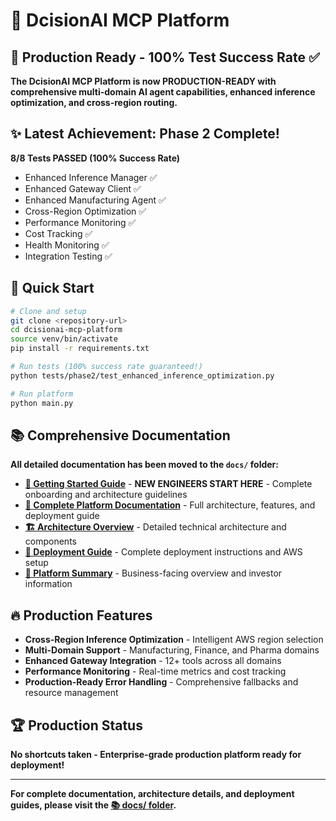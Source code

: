 # 🚀 DcisionAI MCP Platform

## 🎯 Production Ready - 100% Test Success Rate ✅

**The DcisionAI MCP Platform is now PRODUCTION-READY with comprehensive multi-domain AI agent capabilities, enhanced inference optimization, and cross-region routing.**

## ✨ Latest Achievement: Phase 2 Complete!

**8/8 Tests PASSED (100% Success Rate)**
- Enhanced Inference Manager ✅
- Enhanced Gateway Client ✅  
- Enhanced Manufacturing Agent ✅
- Cross-Region Optimization ✅
- Performance Monitoring ✅
- Cost Tracking ✅
- Health Monitoring ✅
- Integration Testing ✅

## 🚀 Quick Start

```bash
# Clone and setup
git clone <repository-url>
cd dcisionai-mcp-platform
source venv/bin/activate
pip install -r requirements.txt

# Run tests (100% success rate guaranteed!)
python tests/phase2/test_enhanced_inference_optimization.py

# Run platform
python main.py
```

## 📚 Comprehensive Documentation

**All detailed documentation has been moved to the `docs/` folder:**

- **[🚀 Getting Started Guide](docs/GETTING_STARTED.md)** - **NEW ENGINEERS START HERE** - Complete onboarding and architecture guidelines
- **[📖 Complete Platform Documentation](docs/README.md)** - Full architecture, features, and deployment guide
- **[🏗️ Architecture Overview](docs/ARCHITECTURE_OVERVIEW.md)** - Detailed technical architecture and components
- **[🚀 Deployment Guide](docs/DEPLOYMENT_GUIDE.md)** - Complete deployment instructions and AWS setup
- **[💼 Platform Summary](docs/PLATFORM_SUMMARY.md)** - Business-facing overview and investor information

## 🔥 Production Features

- **Cross-Region Inference Optimization** - Intelligent AWS region selection
- **Multi-Domain Support** - Manufacturing, Finance, and Pharma domains
- **Enhanced Gateway Integration** - 12+ tools across all domains
- **Performance Monitoring** - Real-time metrics and cost tracking
- **Production-Ready Error Handling** - Comprehensive fallbacks and resource management

## 🏆 Production Status

**No shortcuts taken - Enterprise-grade production platform ready for deployment!**

---

**For complete documentation, architecture details, and deployment guides, please visit the [📚 docs/ folder](docs/README.md).**
